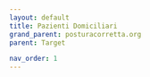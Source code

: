 ```yaml
---
layout: default
title: Pazienti Domiciliari
grand_parent: posturacorretta.org
parent: Target

nav_order: 1
---
```



